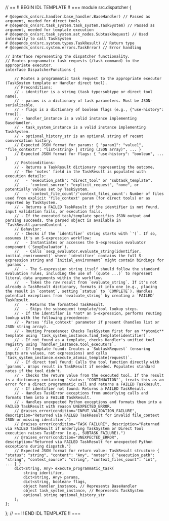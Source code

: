 // == !! BEGIN IDL TEMPLATE !! ===
module src.dispatcher {

    # @depends_on(src.handler.base_handler.BaseHandler) // Passed as argument, needed for direct tools
    # @depends_on(src.task_system.task_system.TaskSystem) // Passed as argument, needed for template execution
    # @depends_on(src.task_system.ast_nodes.SubtaskRequest) // Used internally to call TaskSystem
    # @depends_on(src.system.types.TaskResult) // Return type
    # @depends_on(src.system.errors.TaskError) // Error handling

    // Interface representing the dispatcher functionality.
    // Routes programmatic task requests (/task command) to the appropriate executor.
    interface DispatcherFunctions {

        // Routes a programmatic task request to the appropriate executor (TaskSystem template or Handler direct tool).
        // Preconditions:
        // - identifier is a string (task type:subtype or direct tool name).
        // - params is a dictionary of task parameters. Must be JSON-serializable.
        // - flags is a dictionary of boolean flags (e.g., {"use-history": true}).
        // - handler_instance is a valid instance implementing BaseHandler.
        // - task_system_instance is a valid instance implementing TaskSystem.
        // - optional_history_str is an optional string of recent conversation history.
        // Expected JSON format for params: { "param1": "value1", "file_context?": "list<string> | string (JSON array)", ... }
        // Expected JSON format for flags: { "use-history": "boolean", ... }
        // Postconditions:
        // - Returns a TaskResult dictionary representing the outcome.
        // - The 'notes' field in the TaskResult is populated with execution details:
        //   - 'execution_path': "direct_tool" or "subtask_template".
        //   - 'context_source': "explicit_request", "none", or potentially values set by TaskSystem.
        //   - 'context_file_count'/'context_files_count': Number of files used from explicit 'file_context' param (for direct tools) or as reported by TaskSystem.
        // - Returns a FAILED TaskResult if the identifier is not found, input validation fails, or execution fails.
        // - If the executed task/template specifies JSON output and parsing succeeds, the parsed object is available in `TaskResult.parsedContent`.
        // Behavior:
        // - Checks if the `identifier` string starts with `'(`. If so, assumes it's an S-expression workflow:
        //   - Instantiates or accesses the S-expression evaluator component (`SexpEvaluator`).
        //   - Calls `sexp_evaluator.evaluate_string(identifier, initial_environment)` where `identifier` contains the full S-expression string and `initial_environment` might contain bindings for `params`.
        //   - The S-expression string itself should follow the standard evaluation rules, including the use of `(quote ...)` to represent literal data arguments within the workflow.
        //   - Takes the raw result from `evaluate_string`. If it's not already a TaskResult dictionary, formats it into one (e.g., placing the result in `content`, setting `status` to `COMPLETE`). Handles potential exceptions from `evaluate_string` by creating a `FAILED` TaskResult.
        //   - Returns the formatted TaskResult.
        //   - Skips the subsequent template/tool lookup steps.
        // - If the identifier is *not* an S-expression, performs routing lookup with the following precedence:
        // - Parses 'file_context' parameter if present (handles list or JSON string array).
        // - Routing Precedence: Checks TaskSystem first for an **atomic** template using `task_system_instance.find_template(identifier)`.
        // - If not found as a template, checks Handler's unified tool registry using `handler_instance.tool_executors`.
        // - If template found: Creates a `SubtaskRequest` (ensuring inputs are values, not expressions) and calls `task_system_instance.execute_atomic_template(request)`.
        // - If direct tool found: Calls the tool function directly with `params`. Wraps result in TaskResult if needed. Populates standard notes if the tool didn't.
        // - Checks the return value from the executed tool. If the result is a dictionary containing `status: "CONTINUATION"`, treats this as an error for a direct programmatic call and returns a FAILED TaskResult.
        // - If identifier not found: Returns a FAILED TaskResult.
        // - Handles TaskError exceptions from underlying calls and formats them into a FAILED TaskResult.
        // - Handles unexpected Python exceptions and formats them into a FAILED TaskResult with reason UNEXPECTED_ERROR.
        // @raises_error(condition="INPUT_VALIDATION_FAILURE", description="Returned via FAILED TaskResult for invalid file_context JSON or missing identifier.")
        // @raises_error(condition="TASK_FAILURE", description="Returned via FAILED TaskResult if underlying TaskSystem or Direct Tool execution raises TaskError (e.g., SUBTASK_FAILURE).")
        // @raises_error(condition="UNEXPECTED_ERROR", description="Returned via FAILED TaskResult for unexpected Python exceptions during dispatch.")
        // Expected JSON format for return value: TaskResult structure { "status": "string", "content": "Any", "notes": { "execution_path": "string", "context_source": "string", "context_files_count": "int", ... } }
        dict<string, Any> execute_programmatic_task(
            string identifier,
            dict<string, Any> params,
            dict<string, boolean> flags,
            object handler_instance, // Represents BaseHandler
            object task_system_instance, // Represents TaskSystem
            optional string optional_history_str
        );
    };
};
// == !! END IDL TEMPLATE !! ===
